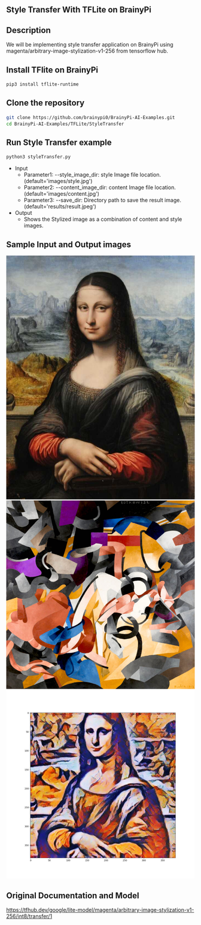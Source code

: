 ## Style Transfer With TFLite on BrainyPi 
## Description
We will be implementing style transfer application on BrainyPi using magenta/arbitrary-image-stylization-v1-256 from tensorflow hub.

## Install TFlite on BrainyPi
```sh
pip3 install tflite-runtime
```

## Clone the repository
  ```sh
  git clone https://github.com/brainypi0/BrainyPi-AI-Examples.git
  cd BrainyPi-AI-Examples/TFLite/StyleTransfer
  ```

## Run Style Transfer example
```sh
python3 styleTransfer.py 
```

- Input
  - Parameter1: --style_image_dir: style Image file location. (default='images/style.jpg')
  - Parameter2: --content_image_dir: content Image file location. (default='images/content.jpg')
  - Parameter3: --save_dir: Directory path to save the result image. (default='results/result.jpeg')
- Output
  - Shows the Stylized image as a combination of content and style images.
  
## Sample Input and Output images
<img src="images/content.jpg" alt="drawing" width="1000"/>
<img src="images/style.jpg" alt="drawing" width="1000"/>
<img src="results/result.jpg" />
  
## Original Documentation and Model
https://tfhub.dev/google/lite-model/magenta/arbitrary-image-stylization-v1-256/int8/transfer/1
